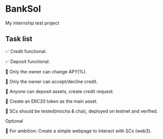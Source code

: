 # BankSol
My internship test project

## Task list

:white_check_mark: Credit functional. 

:white_check_mark: Deposit functional. 

:black_square_button: Only the owner can change APY(%).

:black_square_button: Only the owner can accept/decline credit.

:black_square_button: Anyone can deposit assets, create credit request.

:black_square_button: Create an ERC20 token as the main asset.

:black_square_button: SCs should be tested(mocha & chai), deployed on testnet and verified.
 
Optional

:black_square_button: For ambition: Create a simple webpage to interact with SCs (web3).
